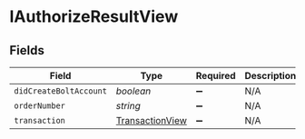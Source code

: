 # IAuthorizeResultView


## Fields

| Field                                                     | Type                                                      | Required                                                  | Description                                               |
| --------------------------------------------------------- | --------------------------------------------------------- | --------------------------------------------------------- | --------------------------------------------------------- |
| `didCreateBoltAccount`                                    | *boolean*                                                 | :heavy_minus_sign:                                        | N/A                                                       |
| `orderNumber`                                             | *string*                                                  | :heavy_minus_sign:                                        | N/A                                                       |
| `transaction`                                             | [TransactionView](../../models/shared/transactionview.md) | :heavy_minus_sign:                                        | N/A                                                       |